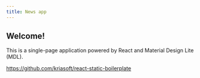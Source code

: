```yaml
---
title: News app
---
```


## Welcome!

This is a single-page application powered by React and Material Design Lite (MDL).

https://github.com/kriasoft/react-static-boilerplate
